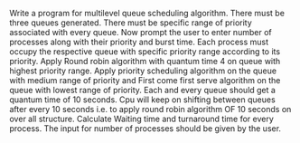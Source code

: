 Write a program for multilevel queue scheduling algorithm. 
There must be three queues generated.
There must be specific range of priority associated with every queue. 
Now prompt the user to enter number of processes along with their priority and burst time.
Each process must occupy the respective queue with specific priority range according to its priority.
Apply Round robin algorithm with quantum time 4 on queue with highest priority range. 
Apply priority scheduling algorithm on the queue with medium range of priority and First come first serve algorithm on the queue with lowest range of priority. 
Each and every queue should get a quantum time of 10 seconds. Cpu will keep on shifting between queues after every 10 seconds  i.e. to apply round robin algorithm OF 10 seconds on over all structure.
Calculate Waiting time and turnaround time for every process. The input for number of processes  should be given by the user.
